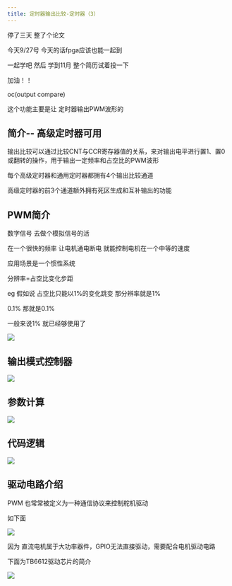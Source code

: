 ```yaml
---
title: 定时器输出比较-定时器（3）
---
```


停了三天 整了个论文

今天9/27号 今天的话fpga应该也能一起到

一起学吧 然后 学到11月 整个简历试着投一下

加油！！

oc(output compare)

这个功能主要是让 定时器输出PWM波形的 

## 简介-- 高级定时器可用

输出比较可以通过比较CNT与CCR寄存器值的关系，来对输出电平进行置1、置0或翻转的操作，用于输出一定频率和占空比的PWM波形

每个高级定时器和通用定时器都拥有4个输出比较通道

高级定时器的前3个通道额外拥有死区生成和互补输出的功能

## PWM简介

数字信号 去做个模拟信号的活

在一个很快的频率 让电机通电断电 就能控制电机在一个中等的速度

应用场景是一个惯性系统

分辨率=占空比变化步距

eg 假如说 占空比只能以1%的变化跳变 那分辨率就是1%

0.1% 那就是0.1%

一般来说1% 就已经够使用了

![](https://pic.imgdb.cn/item/6513994fc458853aef24e609.jpg)

## 输出模式控制器

![](https://pic.imgdb.cn/item/6513994fc458853aef24e614.jpg)

## 参数计算

![](https://pic.imgdb.cn/item/6513994fc458853aef24e621.jpg)

## 代码逻辑

![](https://pic.imgdb.cn/item/6513994fc458853aef24e633.jpg)

## 驱动电路介绍

PWM 也常常被定义为一种通信协议来控制舵机驱动

如下面

![](https://pic.imgdb.cn/item/6513994fc458853aef24e651.jpg)

因为 直流电机属于大功率器件，GPIO无法直接驱动，需要配合电机驱动电路

下面为TB6612驱动芯片的简介

![](https://pic.imgdb.cn/item/651399bbc458853aef250335.jpg)